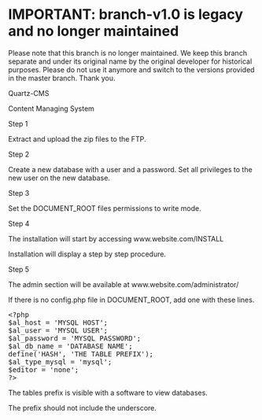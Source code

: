 
# IMPORTANT: branch-v1.0 is legacy and no longer maintained
Please note that this branch is no longer maintained.
We keep this branch separate and under its original name by the original developer for historical purposes.
Please do not use it anymore and switch to the versions provided in the master branch.
Thank you.

Quartz-CMS

Content Managing System

<p>Step 1</p>

<p>Extract and upload the zip files to the FTP.</p>

<p>Step 2</p>

<p>Create a new database with a user and a password. Set all privileges to the new user on the new database.</p>

<p>Step 3</p>

<p>Set the DOCUMENT_ROOT files permissions to write mode.</p>

<p>Step 4</p>

<p>The installation will start by accessing www.website.com/INSTALL</p>

<p>Installation will display a step by step procedure.</p>

<p>Step 5</p>

<p>The admin section will be available at www.website.com/administrator/</p>

<p>If there is no config.php file in DOCUMENT_ROOT, add one with these lines.</p>

<pre>&lt;?php
$al_host = 'MYSQL HOST';
$al_user = 'MYSQL USER';
$al_password = 'MYSQL PASSWORD';
$al_db_name = 'DATABASE NAME';
define('HASH', 'THE TABLE PREFIX');
$al_type_mysql = 'mysql';
$editor = 'none';
?&gt;</pre>

<p>The tables prefix is visible with a software to view databases.</p>

<p>The prefix should not include the underscore.</p>
